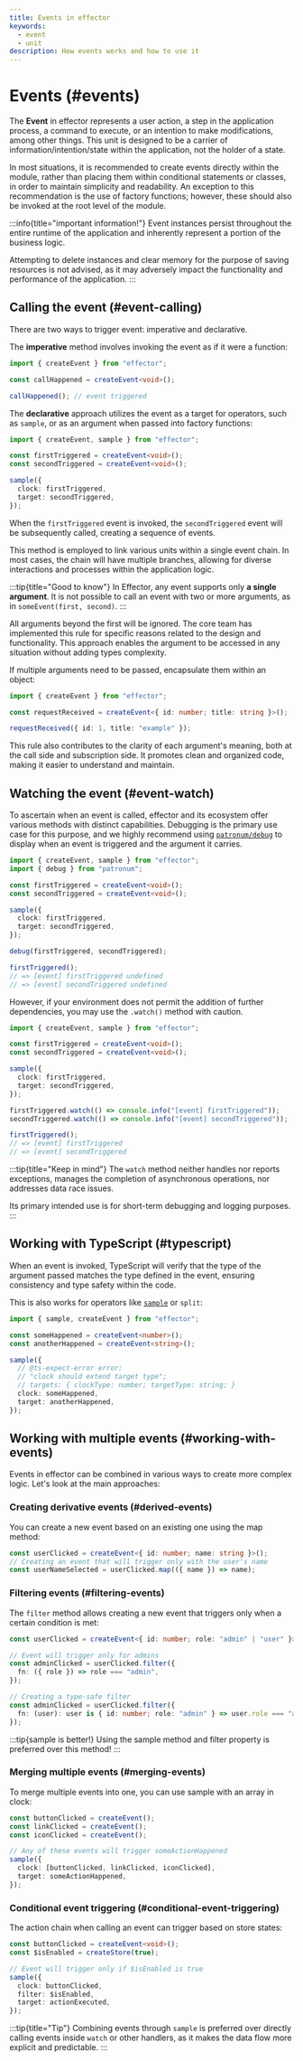 ```yaml
---
title: Events in effector
keywords:
  - event
  - unit
description: How events works and how to use it
---
```


# Events (#events)

The **Event** in effector represents a user action, a step in the application process, a command to execute, or an intention to make modifications, among other things. This unit is designed to be a carrier of information/intention/state within the application, not the holder of a state.

In most situations, it is recommended to create events directly within the module, rather than placing them within conditional statements or classes, in order to maintain simplicity and readability. An exception to this recommendation is the use of factory functions; however, these should also be invoked at the root level of the module.

:::info{title="important information!"}
Event instances persist throughout the entire runtime of the application and inherently represent a portion of the business logic.

Attempting to delete instances and clear memory for the purpose of saving resources is not advised, as it may adversely impact the functionality and performance of the application.
:::

## Calling the event (#event-calling)

There are two ways to trigger event: imperative and declarative.

The **imperative** method involves invoking the event as if it were a function:

```ts
import { createEvent } from "effector";

const callHappened = createEvent<void>();

callHappened(); // event triggered
```

The **declarative** approach utilizes the event as a target for operators, such as `sample`, or as an argument when passed into factory functions:

```ts
import { createEvent, sample } from "effector";

const firstTriggered = createEvent<void>();
const secondTriggered = createEvent<void>();

sample({
  clock: firstTriggered,
  target: secondTriggered,
});
```

When the `firstTriggered` event is invoked, the `secondTriggered` event will be subsequently called, creating a sequence of events.

This method is employed to link various units within a single event chain. In most cases, the chain will have multiple branches, allowing for diverse interactions and processes within the application logic.

:::tip{title="Good to know"}
In Effector, any event supports only **a single argument**.
It is not possible to call an event with two or more arguments, as in `someEvent(first, second)`.
:::

All arguments beyond the first will be ignored.
The core team has implemented this rule for specific reasons related to the design and functionality.
This approach enables the argument to be accessed in any situation without adding types complexity.

If multiple arguments need to be passed, encapsulate them within an object:

```ts
import { createEvent } from "effector";

const requestReceived = createEvent<{ id: number; title: string }>();

requestReceived({ id: 1, title: "example" });
```

This rule also contributes to the clarity of each argument's meaning, both at the call side and subscription side. It promotes clean and organized code, making it easier to understand and maintain.

## Watching the event (#event-watch)

To ascertain when an event is called, effector and its ecosystem offer various methods with distinct capabilities. Debugging is the primary use case for this purpose, and we highly recommend using [`patronum/debug`](https://patronum.effector.dev/methods/debug/) to display when an event is triggered and the argument it carries.

```ts
import { createEvent, sample } from "effector";
import { debug } from "patronum";

const firstTriggered = createEvent<void>();
const secondTriggered = createEvent<void>();

sample({
  clock: firstTriggered,
  target: secondTriggered,
});

debug(firstTriggered, secondTriggered);

firstTriggered();
// => [event] firstTriggered undefined
// => [event] secondTriggered undefined
```

However, if your environment does not permit the addition of further dependencies, you may use the `.watch()` method with caution.

```ts
import { createEvent, sample } from "effector";

const firstTriggered = createEvent<void>();
const secondTriggered = createEvent<void>();

sample({
  clock: firstTriggered,
  target: secondTriggered,
});

firstTriggered.watch(() => console.info("[event] firstTriggered"));
secondTriggered.watch(() => console.info("[event] secondTriggered"));

firstTriggered();
// => [event] firstTriggered
// => [event] secondTriggered
```

:::tip{title="Keep in mind"}
The `watch` method neither handles nor reports exceptions, manages the completion of asynchronous operations, nor addresses data race issues.

Its primary intended use is for short-term debugging and logging purposes.
:::

## Working with TypeScript (#typescript)

When an event is invoked, TypeScript will verify that the type of the argument passed matches the type defined in the event, ensuring consistency and type safety within the code.

This is also works for operators like [`sample`](/en/essentials/unit-composition) or `split`:

```ts
import { sample, createEvent } from "effector";

const someHappened = createEvent<number>();
const anotherHappened = createEvent<string>();

sample({
  // @ts-expect-error error:
  // "clock should extend target type";
  // targets: { clockType: number; targetType: string; }
  clock: someHappened,
  target: anotherHappened,
});
```

## Working with multiple events (#working-with-events)

Events in effector can be combined in various ways to create more complex logic. Let's look at the main approaches:

### Creating derivative events (#derived-events)

You can create a new event based on an existing one using the map method:

```ts
const userClicked = createEvent<{ id: number; name: string }>();
// Creating an event that will trigger only with the user's name
const userNameSelected = userClicked.map(({ name }) => name);
```

### Filtering events (#filtering-events)

The `filter` method allows creating a new event that triggers only when a certain condition is met:

```ts
const userClicked = createEvent<{ id: number; role: "admin" | "user" }>();

// Event will trigger only for admins
const adminClicked = userClicked.filter({
  fn: ({ role }) => role === "admin",
});

// Creating a type-safe filter
const adminClicked = userClicked.filter({
  fn: (user): user is { id: number; role: "admin" } => user.role === "admin",
});
```

:::tip{sample is better!}
Using the sample method and filter property is preferred over this method!
:::

### Merging multiple events (#merging-events)

To merge multiple events into one, you can use sample with an array in clock:

```ts
const buttonClicked = createEvent();
const linkClicked = createEvent();
const iconClicked = createEvent();

// Any of these events will trigger someActionHappened
sample({
  clock: [buttonClicked, linkClicked, iconClicked],
  target: someActionHappened,
});
```

### Conditional event triggering (#conditional-event-triggering)

The action chain when calling an event can trigger based on store states:

```ts
const buttonClicked = createEvent<void>();
const $isEnabled = createStore(true);

// Event will trigger only if $isEnabled is true
sample({
  clock: buttonClicked,
  filter: $isEnabled,
  target: actionExecuted,
});
```

:::tip{title="Tip"}
Combining events through `sample` is preferred over directly calling events inside `watch` or other handlers, as it makes the data flow more explicit and predictable.
:::
